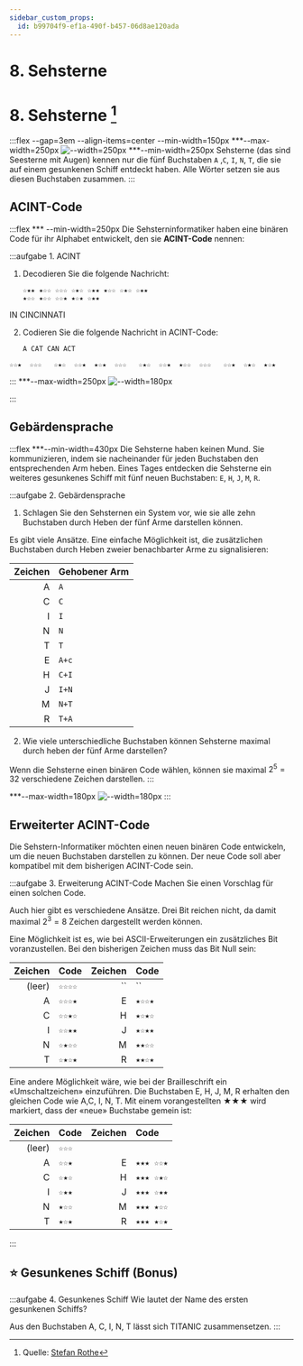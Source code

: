 ```yaml
---
sidebar_custom_props:
  id: b99704f9-ef1a-490f-b457-06d8ae120ada
---
```


# 8. Sehsterne


# 8. Sehsterne [^1]

:::flex --gap=3em --align-items=center --min-width=150px
***--max-width=250px
![--width=250px](images/08-sehstern.png)
***--min-width=250px
Sehsterne (das sind Seesterne mit Augen) kennen nur die fünf 
Buchstaben `A` ,`C`, `I`, `N`, `T`, die sie auf einem gesunkenen Schiff entdeckt 
haben. Alle Wörter setzen sie aus diesen Buchstaben zusammen.
:::

## ACINT-Code
:::flex 
*** --min-width=250px
Die Sehsterninformatiker haben eine binären Code für ihr
Alphabet entwickelt, den sie **ACINT-Code** nennen:

:::aufgabe 1. ACINT
1. Decodieren Sie die folgende Nachricht:
    ```
    ☆★★ ★☆☆ ☆☆☆ ☆★☆ ☆★★ ★☆☆ ☆★☆ ☆★★ 
    ★☆☆ ★☆☆ ☆☆★ ★☆★ ☆★★ 
    ```
    <Answer type="text" webKey="72a57969-9a05-43f4-9273-d60f398ad6f3" />

<Solution webKey="ff6cf304-08df-4ba4-be7f-91dc68e55e20">

IN CINCINNATI
</Solution>

2.  Codieren Sie die folgende Nachricht in ACINT-Code:
    ```
    A CAT CAN ACT
    ```
    <Answer type="text" webKey="e8094981-e445-41fd-a44d-1cdbaa0d2318" />

<Solution webKey="ff6cf304-08df-4ba4-be7f-91dc68e55e20">

`☆☆★  ☆☆☆   ☆★☆  ☆☆★  ★☆★  ☆☆☆   ☆★☆  ☆☆★  ★☆☆  ☆☆☆   ☆☆★  ☆★☆  ★☆★`
</Solution>

:::
***--max-width=250px
![--width=180px](images/08-sehstern-codierung.png)

:::

## Gebärdensprache
:::flex
***--min-width=430px
Die Sehsterne haben keinen Mund. Sie kommunizieren, indem sie
nacheinander für jeden Buchstaben den entsprechenden Arm heben.
Eines Tages entdecken die Sehsterne ein weiteres gesunkenes Schiff
mit fünf neuen Buchstaben: `E`, `H`, `J`, `M`, `R`.

:::aufgabe 2. Gebärdensprache
1. Schlagen Sie den Sehsternen ein System vor, wie sie alle zehn
Buchstaben durch Heben der fünf Arme darstellen können.

<Answer type="text" webKey="1fa57dee-89b4-4b5b-8794-ba574029cd2f" />
<Solution webKey="ff6cf304-08df-4ba4-be7f-91dc68e55e20">

Es gibt viele Ansätze. Eine einfache Möglichkeit ist, die zusätzlichen Buchstaben durch Heben zweier benachbarter Arme zu signalisieren:


<div className="slim-table">

| Zeichen | Gehobener Arm |
| ------: | :------------ |
|       A | `A`           |
|       C | `C`           |
|       I | `I`           |
|       N | `N`           |
|       T | `T`           |
|       E | `A+c`         |
|       H | `C+I`         |
|       J | `I+N`         |
|       M | `N+T`         |
|       R | `T+A`         |

</div>
</Solution>

2. Wie viele unterschiedliche Buchstaben können Sehsterne maximal durch heben der 
fünf Arme darstellen?

<Answer type="text" webKey="f07931ab-fa40-43df-9afa-3c4ed61eb770" />
<Solution webKey="ff6cf304-08df-4ba4-be7f-91dc68e55e20">

Wenn die Sehsterne einen binären Code wählen, können sie maximal $2^5 = 32$ verschiedene Zeichen darstellen.
</Solution>
:::

***--max-width=180px
![--width=180px](images/08-sehstern-arme.png)
:::

## Erweiterter ACINT-Code
Die Sehstern-Informatiker möchten einen neuen binären Code entwickeln, um die neuen 
Buchstaben darstellen zu können. Der neue Code soll aber kompatibel mit
dem bisherigen ACINT-Code sein. 

:::aufgabe 3. Erweiterung ACINT-Code
Machen Sie einen Vorschlag für einen
solchen Code.

<Answer type="text" webKey="3b8edf67-fcad-4a89-a2db-83a79a8baa1a" />
<Solution webKey="ff6cf304-08df-4ba4-be7f-91dc68e55e20">

Auch hier gibt es verschiedene Ansätze. Drei Bit reichen nicht, da damit maximal $2^3 = 8$ Zeichen dargestellt werden können.

Eine Möglichkeit ist es, wie bei ASCII-Erweiterungen ein zusätzliches Bit voranzustellen. Bei den bisherigen Zeichen muss das Bit Null sein:

<div className="slim-table">

|    Zeichen | Code   | Zeichen | Code   |
| ---------: | :----- | ------: | :----- |
| ` ` (leer) | `☆☆☆☆` |      `` | ``     |
|          A | `☆☆☆★` |       E | `★☆☆★` |
|          C | `☆☆★☆` |       H | `★☆★☆` |
|          I | `☆☆★★` |       J | `★☆★★` |
|          N | `☆★☆☆` |       M | `★★☆☆` |
|          T | `☆★☆★` |       R | `★★☆★` |

</div>

Eine andere Möglichkeit wäre, wie bei der Brailleschrift ein «Umschaltzeichen» einzuführen. Die Buchstaben E, H, J, M, R erhalten den gleichen Code wie A,C, I, N, T. Mit einem vorangestellten ★★★ wird markiert, dass der «neue» Buchstabe gemein ist:

<div className="slim-table">

|    Zeichen | Code  | Zeichen | Code      |
| ---------: | :---- | ------: | :-------- |
| ` ` (leer) | `☆☆☆` |         |
|          A | `☆☆★` |       E | `★★★ ☆☆★` |
|          C | `☆★☆` |       H | `★★★ ☆★☆` |
|          I | `☆★★` |       J | `★★★ ☆★★` |
|          N | `★☆☆` |       M | `★★★ ★☆☆` |
|          T | `★☆★` |       R | `★★★ ★☆★` |
</div>

</Solution>

:::


## ⭐️ Gesunkenes Schiff (Bonus)
:::aufgabe 4. Gesunkenes Schiff
Wie lautet der Name des ersten gesunkenen Schiffs?
<Answer type="text" webKey="bbbbe791-68e8-4603-9269-35d3af9f787e" />
<Solution webKey="ff6cf304-08df-4ba4-be7f-91dc68e55e20">

Aus den Buchstaben A, C, I, N, T lässt sich TITANIC zusammensetzen.
</Solution>
:::

[^1]: Quelle: [Stefan Rothe](https://rothe.io/code/3-text/6-exercises/arbeitsblatt-textcodierung.pdf)
